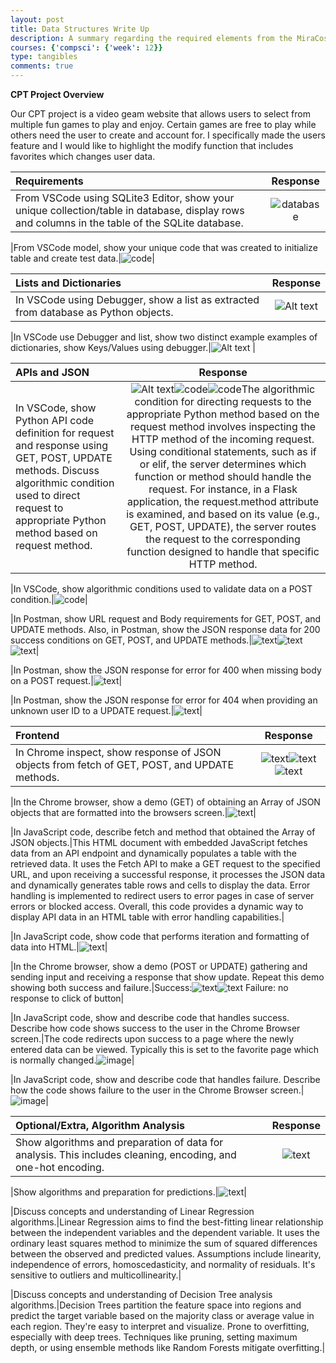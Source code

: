```yaml
---
layout: post
title: Data Structures Write Up
description: A summary regarding the required elements from the MiraCosta course description
courses: {'compsci': {'week': 12}}
type: tangibles
comments: true
---
```


**CPT Project Overview**

Our CPT project is a video geam  website that allows users to select from multiple fun games to play and enjoy. Certain games are free to play while others need the user to create and account for. I specifically made the users feature and I would like to highlight the modify function that includes favorites which changes user data.

|Requirements|Response|
| :---------------- | :------: |
|From VSCode using SQLite3 Editor, show your unique collection/table in database, display rows and columns in the table of the SQLite database.|![database](<Screenshot 2024-04-16 at 11.43.23 PM.png>)|

|From VSCode model, show your unique code that was created to initialize table and create test data.|![code](<Screenshot 2024-04-17 at 12.14.34 AM.png>)|


|Lists and Dictionaries|Response|
| :---------------- | :------: |
|In VSCode using Debugger, show a list as extracted from database as Python objects.|![Alt text](<Screenshot 2024-04-17 at 1.44.41 PM.png>)|

|In VSCode use Debugger and list, show two distinct example examples of dictionaries, show Keys/Values using debugger.|![Alt text](<Screenshot 2024-04-17 at 2.03.13 PM.png>) |


|APIs and JSON|Response|
| :---------------- | :------: |
|In VSCode, show Python API code definition for request and response using GET, POST, UPDATE methods. Discuss algorithmic condition used to direct request to appropriate Python method based on request method.|![Alt text](<Screenshot 2024-04-17 at 12.44.36 AM.png>)![code](<Screenshot 2024-04-17 at 12.44.46 AM.png>)![code](<Screenshot 2024-04-17 at 12.45.03 AM.png>)The algorithmic condition for directing requests to the appropriate Python method based on the request method involves inspecting the HTTP method of the incoming request. Using conditional statements, such as if or elif, the server determines which function or method should handle the request. For instance, in a Flask application, the request.method attribute is examined, and based on its value (e.g., GET, POST, UPDATE), the server routes the request to the corresponding function designed to handle that specific HTTP method. |

|In VSCode, show algorithmic conditions used to validate data on a POST condition.|![code](<Screenshot 2024-04-17 at 12.51.21 AM.png>)|

|In Postman, show URL request and Body requirements for GET, POST, and UPDATE methods. Also, in Postman, show the JSON response data for 200 success conditions on GET, POST, and UPDATE methods.|![text](<Screenshot 2024-04-17 at 12.54.55 AM.png>)![text](<Screenshot 2024-04-17 at 12.56.02 AM.png>)![text](<Screenshot 2024-04-17 at 12.56.54 AM.png>)|

|In Postman, show the JSON response for error for 400 when missing body on a POST request.|![text](<Screenshot 2024-04-17 at 12.59.46 AM.png>)|

|In Postman, show the JSON response for error for 404 when providing an unknown user ID to a UPDATE request.|![text](<Screenshot 2024-04-18 at 11.56.46 AM.png>)|


|Frontend|Response|
| :---------------- | :------: |
|In Chrome inspect, show response of JSON objects from fetch of GET, POST, and UPDATE methods.|![text](<Screenshot 2024-04-17 at 2.17.43 PM.png>)![text](<Screenshot 2024-04-17 at 2.16.34 PM.png>)![text](<Screenshot 2024-04-17 at 2.13.05 PM.png>)|

|In the Chrome browser, show a demo (GET) of obtaining an Array of JSON objects that are formatted into the browsers screen.|![text](<Screenshot 2024-04-17 at 1.07.09 AM.png>)|

|In JavaScript code, describe fetch and method that obtained the Array of JSON objects.|This HTML document with embedded JavaScript fetches data from an API endpoint and dynamically populates a table with the retrieved data. It uses the Fetch API to make a GET request to the specified URL, and upon receiving a successful response, it processes the JSON data and dynamically generates table rows and cells to display the data. Error handling is implemented to redirect users to error pages in case of server errors or blocked access. Overall, this code provides a dynamic way to display API data in an HTML table with error handling capabilities.|

|In JavaScript code, show code that performs iteration and formatting of data into HTML.|![text](<Screenshot 2024-04-17 at 1.10.50 AM.png>)|

|In the Chrome browser, show a demo (POST or UPDATE) gathering and sending input and receiving a response that show update. Repeat this demo showing both success and failure.|Success:![text](<Screenshot 2024-04-17 at 1.13.47 AM.png>)![text](<Screenshot 2024-04-17 at 1.15.21 AM.png>) Failure: no response to click of button|

|In JavaScript code, show and describe code that handles success. Describe how code shows success to the user in the Chrome Browser screen.|The code redirects upon success to a page where the newly entered data can be viewed. Typically this is set to the favorite page which is normally changed.![image](<Screenshot 2024-04-18 at 11.21.26 AM.png>)|

|In JavaScript code, show and describe code that handles failure. Describe how the code shows failure to the user in the Chrome Browser screen.|![image](<Screenshot 2024-04-18 at 11.17.22 AM.png>)|


|Optional/Extra, Algorithm Analysis|Response|
| :---------------- | :------: |
|Show algorithms and preparation of data for analysis. This includes cleaning, encoding, and one-hot encoding.|![text](<Screenshot 2024-04-17 at 10.22.23 PM.png>)|

|Show algorithms and preparation for predictions.|![text](<Screenshot 2024-04-17 at 10.26.32 PM.png>)|

|Discuss concepts and understanding of Linear Regression algorithms.|Linear Regression aims to find the best-fitting linear relationship between the independent variables and the dependent variable. It uses the ordinary least squares method to minimize the sum of squared differences between the observed and predicted values. Assumptions include linearity, independence of errors, homoscedasticity, and normality of residuals. It's sensitive to outliers and multicollinearity.|

|Discuss concepts and understanding of Decision Tree analysis algorithms.|Decision Trees partition the feature space into regions and predict the target variable based on the majority class or average value in each region. They're easy to interpret and visualize. Prone to overfitting, especially with deep trees. Techniques like pruning, setting maximum depth, or using ensemble methods like Random Forests mitigate overfitting.|

